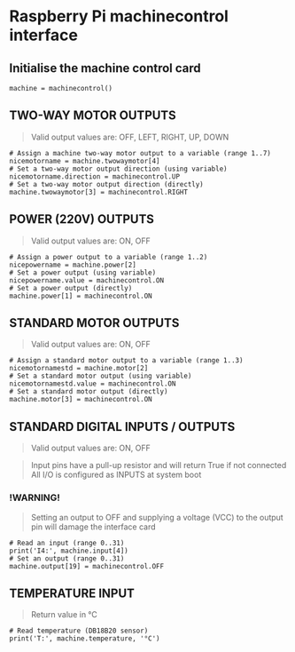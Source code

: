 # Raspberry Pi machinecontrol interface
 
## Initialise the machine control card

    machine = machinecontrol()

## TWO-WAY MOTOR OUTPUTS
> Valid output values are: OFF, LEFT, RIGHT, UP, DOWN

    # Assign a machine two-way motor output to a variable (range 1..7)
    nicemotorname = machine.twowaymotor[4]
    # Set a two-way motor output direction (using variable)
    nicemotorname.direction = machinecontrol.UP
    # Set a two-way motor output direction (directly)
    machine.twowaymotor[3] = machinecontrol.RIGHT

## POWER (220V) OUTPUTS
> Valid output values are: ON, OFF

    # Assign a power output to a variable (range 1..2)
    nicepowername = machine.power[2]
    # Set a power output (using variable)
    nicepowername.value = machinecontrol.ON
    # Set a power output (directly)
    machine.power[1] = machinecontrol.ON

## STANDARD MOTOR OUTPUTS
> Valid output values are: ON, OFF

    # Assign a standard motor output to a variable (range 1..3)
    nicemotornamestd = machine.motor[2]
    # Set a standard motor output (using variable)
    nicemotornamestd.value = machinecontrol.ON
    # Set a standard motor output (directly)
    machine.motor[3] = machinecontrol.ON

## STANDARD DIGITAL INPUTS / OUTPUTS
> Valid output values are: ON, OFF

> Input pins have a pull-up resistor and
> will return True if not connected
> All I/O is configured as INPUTS at
> system boot

### !WARNING!
> Setting an output to OFF and supplying 
> a voltage (VCC) to the output pin will
> damage the interface card


    # Read an input (range 0..31)
    print('I4:', machine.input[4])
    # Set an output (range 0..31)
    machine.output[19] = machinecontrol.OFF

## TEMPERATURE INPUT
> Return value in °C

    # Read temperature (DB18B20 sensor)
    print('T:', machine.temperature, '°C')
